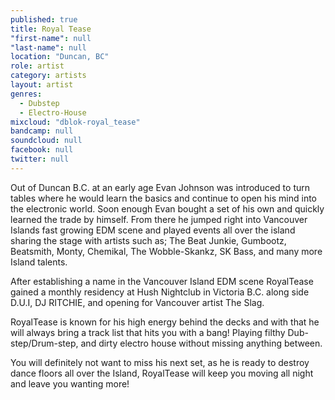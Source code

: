 ```yaml
---
published: true
title: Royal Tease
"first-name": null
"last-name": null
location: "Duncan, BC"
role: artist
category: artists
layout: artist
genres: 
  - Dubstep
  - Electro-House
mixcloud: "dblok-royal_tease"
bandcamp: null
soundcloud: null
facebook: null
twitter: null
---
```

Out of Duncan B.C. at an early age Evan Johnson was introduced to turn tables where he would learn the basics and continue to open his mind into the electronic world. Soon enough Evan bought a set of his own and quickly learned the trade by himself. From there he jumped right into Vancouver Islands fast growing EDM scene and played events all over the island sharing the stage with artists such as; The Beat Junkie, Gumbootz, Beatsmith, Monty, Chemikal, The Wobble-Skankz, SK Bass, and many more Island talents.

After establishing a name in the Vancouver Island EDM scene RoyalTease gained a monthly residency at Hush Nightclub in Victoria B.C. along side D.U.I, DJ RITCHIE, and opening for Vancouver artist The Slag.

RoyalTease is known for his high energy behind the decks and with that he will always bring a track list that hits you with a bang! Playing filthy Dub-step/Drum-step, and dirty electro house without missing anything between.

You will definitely not want to miss his next set, as he is ready to destroy dance floors all over the Island, RoyalTease will keep you moving all night and leave you wanting more!